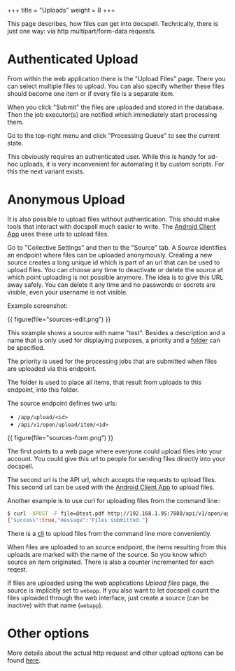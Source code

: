 +++
title = "Uploads"
weight = 8
+++

This page describes, how files can get into docspell. Technically,
there is just one way: via http multipart/form-data requests.


# Authenticated Upload

From within the web application there is the "Upload Files"
page. There you can select multiple files to upload. You can also
specify whether these files should become one item or if every file is
a separate item.

When you click "Submit" the files are uploaded and stored in the
database. Then the job executor(s) are notified which immediately
start processing them.

Go to the top-right menu and click "Processing Queue" to see the
current state.

This obviously requires an authenticated user. While this is handy for
ad-hoc uploads, it is very inconvenient for automating it by custom
scripts. For this the next variant exists.

# Anonymous Upload

It is also possible to upload files without authentication. This
should make tools that interact with docspell much easier to write.
The [Android Client App](@/docs/tools/android.md) uses these urls to
upload files.

Go to "Collective Settings" and then to the "Source" tab. A *Source*
identifies an endpoint where files can be uploaded anonymously.
Creating a new source creates a long unique id which is part of an url
that can be used to upload files. You can choose any time to
deactivate or delete the source at which point uploading is not
possible anymore. The idea is to give this URL away safely. You can
delete it any time and no passwords or secrets are visible, even your
username is not visible.

Example screenshot:

{{ figure(file="sources-edit.png") }}

This example shows a source with name "test". Besides a description
and a name that is only used for displaying purposes, a priority and a
[folder](@/docs/webapp/metadata.md#folders) can be specified.

The priority is used for the processing jobs that are submitted when
files are uploaded via this endpoint.

The folder is used to place all items, that result from uploads to
this endpoint, into this folder.

The source endpoint defines two urls:

- `/app/upload/<id>`
- `/api/v1/open/upload/item/<id>`

{{ figure(file="sources-form.png") }}

The first points to a web page where everyone could upload files into
your account. You could give this url to people for sending files
directly into your docspell.

The second url is the API url, which accepts the requests to upload
files. This second url can be used with the [Android Client
App](@/docs/tools/android.md) to upload files.

Another example is to use curl for uploading files from the command
line::

``` bash
$ curl -XPOST -F file=@test.pdf http://192.168.1.95:7880/api/v1/open/upload/item/3H7hvJcDJuk-NrAW4zxsdfj-K6TMPyb6BGP-xKptVxUdqWa
{"success":true,"message":"Files submitted."}
```

There is a [cli](@/docs/tools/cli.md) to upload files from the command
line more conveniently.

When files are uploaded to an source endpoint, the items resulting
from this uploads are marked with the name of the source. So you know
which source an item originated. There is also a counter incremented
for each reqest.

If files are uploaded using the web applications *Upload files* page,
the source is implicitly set to `webapp`. If you also want to let
docspell count the files uploaded through the web interface, just
create a source (can be inactive) with that name (`webapp`).


# Other options

More details about the actual http request and other upload options
can be found [here](@/docs/api/upload.md).
